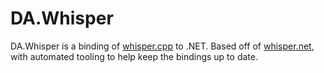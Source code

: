 # DA.Whisper

DA.Whisper is a binding of [whisper.cpp](https://github.com/ggerganov/whisper.cpp) to .NET. Based off of [whisper.net](https://github.com/sandrohanea/whisper.net/), with automated tooling to help keep the bindings up to date.
